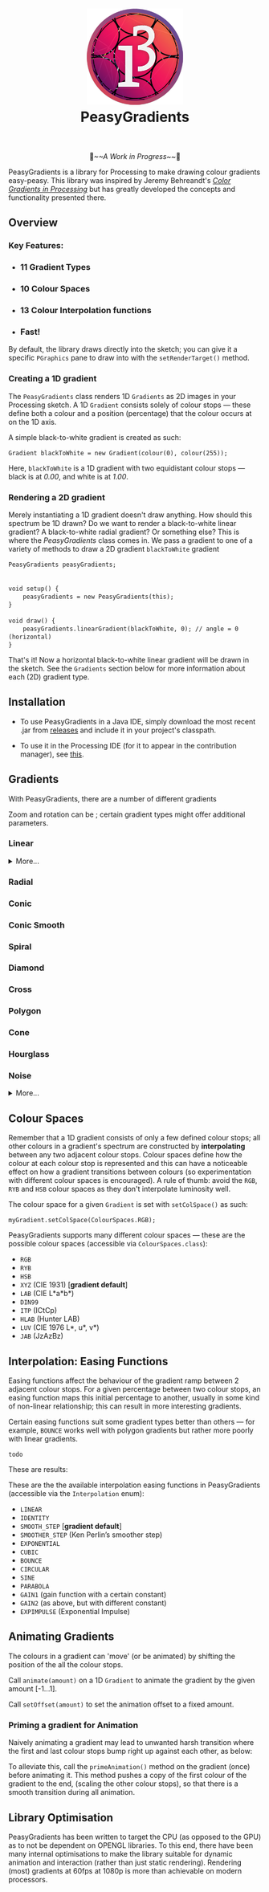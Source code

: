 <h1 align="center">
  <a href="https://github.com/micycle1/PeasyGradients">
  <img src="resources/logo-small.png" alt="PeasyGradients"/></a><br>
PeasyGradients
<br></br>
</h1>
<p align="center">🚧<em>~~A Work in Progress~~</em>🚧</p>




PeasyGradients is a library for Processing to make drawing colour gradients easy-peasy. This library was inspired by Jeremy Behreandt's [*Color Gradients in Processing*](https://medium.com/@behreajj/color-gradients-in-processing-v-2-0-e5c0b87cdfd2) but has greatly developed the concepts and functionality presented there.

## Overview

### Key Features:
* ### 11 Gradient Types
* ### 10 Colour Spaces
* ### 13 Colour Interpolation functions
* ### Fast!

By default, the library draws directly into the sketch; you can give it a specific `PGraphics` pane to draw into with the `setRenderTarget()` method.

### Creating a 1D gradient

The `PeasyGradients` class renders 1D `Gradients` as 2D images in your Processing sketch. A 1D `Gradient` consists solely of colour stops — these define both a colour and a position (percentage) that the colour occurs at on the 1D axis.

A simple black-to-white gradient is created as such:

```
Gradient blackToWhite = new Gradient(colour(0), colour(255));
```

Here, `blackToWhite` is a 1D gradient with two equidistant colour stops — black is at *0.00*, and white is at *1.00*.

### Rendering a 2D gradient
Merely instantiating a 1D gradient doesn't draw anything. How should this spectrum be 1D drawn? Do we want to render a black-to-white linear gradient? A black-to-white radial gradient? Or something else? This is where the *PeasyGradients* class comes in. We pass a gradient to one of a variety of methods to draw a 2D gradient
`blackToWhite` gradient 

```
PeasyGradients peasyGradients;


void setup() {
    peasyGradients = new PeasyGradients(this);
}

void draw() {
    peasyGradients.linearGradient(blackToWhite, 0); // angle = 0 (horizontal)
}
```

That's it! Now a horizontal black-to-white linear gradient will be drawn in the sketch. See the `Gradients` section below for more information about each (2D) gradient type.


## Installation

* To use PeasyGradients in a Java IDE, simply download the most recent .jar from [releases](https://github.com/micycle1/PeasyGradients/releases/) and include it in your project's classpath.

* To use it in the Processing IDE (for it to appear in the contribution manager), see [this](https://github.com/processing/processing/wiki/How-to-Install-a-Contributed-Library).

## Gradients

With PeasyGradients, there are a number of different gradients 

Zoom and rotation can be ; certain gradient types might offer additional parameters.

### Linear
<details><summary>More...</summary>
  * `linearGradient(Gradient gradient, float angle)`
</details>

### Radial
### Conic
### Conic Smooth
### Spiral
### Diamond
### Cross
### Polygon
### Cone
### Hourglass
### Noise
<details><summary>More...</summary>
This is slow and not suitable for live dynamic rendering.
</details>

## Colour Spaces

Remember that a 1D gradient consists of only a few defined colour stops; all other colours in a gradient's spectrum are constructed by **interpolating** between any two adjacent colour stops. Colour spaces define how the colour at each colour stop is represented and this can have a noticeable effect on how a gradient transitions between colours (so experimentation with different colour spaces is encouraged). A rule of thumb: avoid the `RGB`, `RYB` and `HSB` colour spaces as they don't interpolate luminosity well.


 The colour space for a given `Gradient`  is set with `setColSpace()` as such:
 
 ```
 myGradient.setColSpace(ColourSpaces.RGB);
 ```

 PeasyGradients supports many different colour spaces — these are the possible colour spaces (accessible via `ColourSpaces.class`):

* `RGB`
* `RYB`
* `HSB`
* `XYZ` (CIE 1931) [**gradient default**]
* `LAB` (CIE L\*a\*b*)
* `DIN99`
* `ITP` (ICtCp)
* `HLAB` (Hunter LAB)
* `LUV` (CIE 1976 L*, u*, v*)
* `JAB` (JzAzBz)



## Interpolation: Easing Functions
Easing functions affect the behaviour of the gradient ramp between 2 adjacent colour stops. For a given percentage between two colour stops, an easing function maps this initial percentage to another, usually in some kind of non-linear relationship; this can result in more interesting gradients.
 
Certain easing functions suit some gradient types better than others — for example, `BOUNCE` works well with polygon gradients but rather more poorly with linear gradients.

```
todo
```

These are results:

These are the the available interpolation easing functions in PeasyGradients (accessible via the `Interpolation` enum):

* `LINEAR`
* `IDENTITY`
* `SMOOTH_STEP` [**gradient default**]
* `SMOOTHER_STEP` (Ken Perlin’s smoother step)
* `EXPONENTIAL`
* `CUBIC`
* `BOUNCE`
* `CIRCULAR`
* `SINE`
* `PARABOLA`
* `GAIN1` (gain function with a certain constant)
* `GAIN2` (as above, but with different constant)
* `EXPIMPULSE` (Exponential Impulse)

## Animating Gradients

The colours in a gradient can 'move' (or be animated) by shifting the position of the all the colour stops.

Call `animate(amount)` on a 1D `Gradient` to animate the gradient by the given amount [-1...1].

Call `setOffset(amount)` to set the animation offset to a fixed amount.

### Priming a gradient for Animation

Naively animating a gradient may lead to unwanted harsh transition where the first and last colour stops bump right up against each other, as below:

To alleviate this, call the `primeAnimation()` method on the gradient (once) before animating it. This method pushes a copy of the first colour of the gradient to the end, (scaling the other colour stops), so that there is a smooth transition during all animation.

## Library Optimisation
PeasyGradients has been written to target the CPU (as opposed to the GPU) as to not be dependent on OPENGL libraries. To this end, there have been many internal optimisations to make the library suitable for dynamic animation and interaction (rather than just static rendering). Rendering (most) gradients at 60fps at 1080p is more than achievable on modern processors.